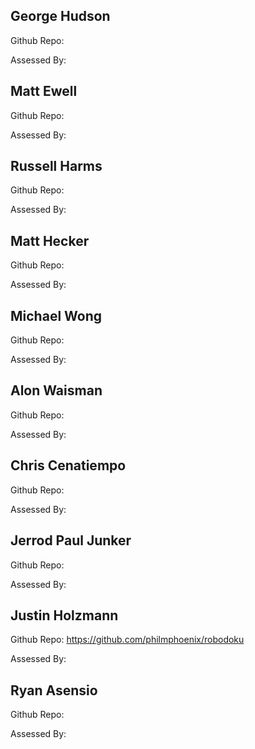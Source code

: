 ## George Hudson
Github Repo:

Assessed By:

## Matt Ewell
Github Repo:

Assessed By:

## Russell Harms
Github Repo:

Assessed By:

## Matt Hecker
Github Repo:

Assessed By:

## Michael Wong
Github Repo:

Assessed By:

## Alon Waisman
Github Repo:

Assessed By:

## Chris Cenatiempo

Github Repo:

Assessed By:

## Jerrod Paul Junker
Github Repo:

Assessed By:

## Justin Holzmann
Github Repo: https://github.com/philmphoenix/robodoku

Assessed By:

## Ryan Asensio
Github Repo:

Assessed By:
